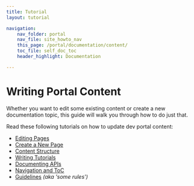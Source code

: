 ```yaml
---
title: Tutorial
layout: tutorial

navigation:
    nav_folder: portal
    nav_file: site_howto_nav 
    this_page: /portal/documentation/content/
    toc_file: self_doc_toc
    header_highlight: Documentation

---
```


# Writing Portal Content

Whether you want to edit some existing content or create a new documentation topic, this guide will walk you through how to do just that.

Read these following tutorials on how to update dev portal content:

- [Editing Pages](/portal/documentation/content/editing_pages)
- [Create a New Page](/portal/create_new_page)
- [Content Structure](/portal/content_structure)
- [Writing Tutorials](/portal/tutorials)
- [Documenting APIs](/portal/api_specs)
- [Navigation and ToC](/portal/navigation)
- [Guidelines](/portal/guidelines) *(aka 'some rules')*

